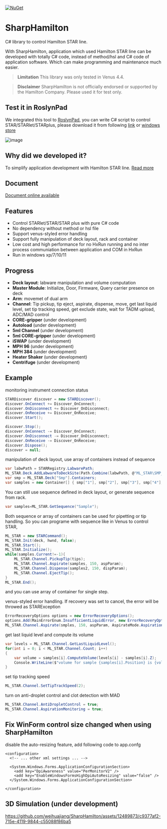 [![NuGet](https://img.shields.io/badge/nuget-v0.1.0-blue)](https://www.nuget.org/packages/SharpHamilton/)
# SharpHamilton

C# library to control Hamilton STAR line. 

With SharpHamilton, application which used Hamilton STAR line can be developed with totally C# code, instead of method/hsl and C# code of application software. Which can make programming and maintenance much easier.


>**Limitation**
>This library was only tested in Venus 4.4.

>**Disclaimer**
>SharpHamilton is not officially endorsed or supported by the Hamilton Company. Please used it for test only.

## Test it in RoslynPad

We integrated this tool to [RoslynPad](https://github.com/roslynpad/roslynpad), you can write C# script to control STAR/STARlet/STARplus, please download it from following [link](https://weihuajiang.github.io/LabAutomation/RoslynPad.zip)
or [windows store](https://www.microsoft.com/store/apps/9NJ44NZKHBXP)

![image](https://github.com/weihuajiang/SharpHamilton/assets/12489873/be7b9ebe-9753-45d1-b208-dbb90d9f0520)


## Why did we developed it?

To simplify application development with Hamilton STAR line. [Read more](WHY.md)

## Document

[Document online available](https://weihuajiang.github.io/SharpHamiltonDoc/)

## Features

* Control STARlet/STAR/STAR plus with pure C# code
* No dependency without method or hsl file
* Support venus-styled error handling
* Support fully manipulation of deck layout, rack and container
* Low cost and high performance for no HxRun running and no inter process communiation between application and COM in HxRun
* Run in windows xp/7/10/11

## Progress
* **Deck layout**: labware manipulation and volume computation
* **Master Module**: Initialize, Door, Firmware, Query carrier presence on deck
* **Arm**: movemet of dual arm
* **Channel**: Tip pickup, tip eject, aspirate, dispense, move, get last liquid level, set tip tracking speed, get exclude state, wait for TADM upload, ADC/MAD control
* **CORE-gripper** (under development)
* **Autoload** (under development)
* **5ml Channel** (under development)
* **5ml CORE-gripper** (under development)
* **iSWAP** (under development)
* **MPH 96** (under development)
* **MPH 384** (under development)
* **Heater Shaker** (under development)
* **Centrifuge** (under development)

## Example

monitoring instrument connection status

```csharp
STARDiscover discover = new STARDiscover();
discover.OnConnect += Discover_OnConnect;
discover.OnDisconnect += Discover_OnDisconnect;
discover.OnReceive += Discover_OnReceive;
discover.Start();

discover.Stop();
discover.OnConnect -= Discover_OnConnect;
discover.OnDisconnect -= Discover_OnDisconnect;
discover.OnReceive -= Discover_OnReceive;
discover.Dispose();
discover = null;
```

manipulation of deck layout, use array of containers instead of sequence

```csharp
var labwPath = STARRegistry.LabwarePath;
ML_STAR.Deck.AddLabwareToDeckSite(Path.Combine(labwPath, @"ML_STAR\SMP_CAR_32_12x75_A00.rck"), "1T-7", "Smp");
var smp = ML_STAR.Deck["Smp"].Containers;
var samples = new Container[] { smp["1"], smp["2"], smp["3"], smp["4"], smp["5"], smp["6"], smp["7"], smp["8"] };
```

You can still use sequence defined in deck layout, or generate sequence from rack.

```csharp
var samples=ML_STAR.GetSequence("Sample");
```

Both sequence or array of containers can be used for pipetting or tip handling. So you can programe with sequence like in Venus to control STAR,

```csharp
ML_STAR = new STARCommand();
ML_STAR.Init(deck, hwnd, false);
ML_STAR.Start();
ML_STAR.Initialize();
while(samples.Current!=-1){
    ML_STAR.Channel.PickupTip(tips);
    ML_STAR.Channel.Aspirate(samples, 150, aspParam);
    ML_STAR.Channel.Dispense(samples2, 150, dispParam);
    ML_STAR.Channel.EjectTip();
}
ML_STAR.End();
```

and you can use array of container for single step.

venus-styled error handling. If recovery was set to cancel, the error will be throwed as STARException
```csharp
ErrorRecoveryOptions options = new ErrorRecoveryOptions();
options.Add(MainErrorEnum.InsufficientLiquidError, new ErrorRecoveryOption() { Recovery = RecoveryAction.Bottom });
ML_STAR.Channel.Aspirate(smples, 150, aspParam, AspirateMode.Aspiration, options);
```
get last liquid level and compute its volume
```csharp
var levels = ML_STAR.Channel.GetLastLiquidLevel();
for(int i = 0; i < ML_STAR.Channel.Count; i++)
{
    var volume = samples[i].ComputeVolume(levels[i] - samples[i].Z);
    Console.WriteLine($"volume for sample {samples[i].Position} is {volume}");
}
```
set tip tracking speed
```csharp
ML_STAR.Channel.SetTipTrackSpeed(2);
```
turn on anti-droplet control and clot detection with MAD
```csharp
ML_STAR.Channel.AntiDropletControl = true;
ML_STAR.Channel.AspirationMonitoring = true;
```

## Fix WinForm control size changed when using SharpHamilton

disable the auto-resizing feature, add following code to app.confg
```
<configuration>
  <!-- ... other xml settings ... -->

  <System.Windows.Forms.ApplicationConfigurationSection>
    <add key="DpiAwareness" value="PerMonitorV2" />
    <add key="EnableWindowsFormsHighDpiAutoResizing" value="false" />
  </System.Windows.Forms.ApplicationConfigurationSection>

</configuration>
```

## 3D Simulation (under development)


https://github.com/weihuajiang/SharpHamilton/assets/12489873/c9377af2-715e-4119-9844-c55088f86ba5

